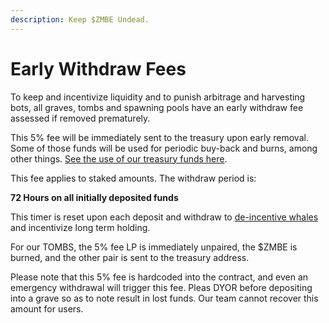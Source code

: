 ```yaml
---
description: Keep $ZMBE Undead.
---
```


# Early Withdraw Fees

To keep and incentivize liquidity and to punish arbitrage and harvesting bots, all graves, tombs and spawning pools have an early withdraw fee assessed if removed prematurely. 

This 5% fee will be immediately sent to the treasury upon early removal. Some of those funds will be used for periodic buy-back and burns, among other things. [See the use of our treasury funds here](initial-token-supply.md#treasury-funds).

This fee applies to staked amounts. The withdraw period is:

**72 Hours on all initially deposited funds** 

This timer is reset upon each deposit and withdraw to [de-incentive whales](whale-taxes-de-incentives-early-withdraw-fees.md) and incentivize long term holding.

For our TOMBS, the  5% fee LP is immediately unpaired, the $ZMBE is burned, and the other pair is sent to the treasury address. 

Please note that this 5% fee is hardcoded into the contract, and even an emergency withdrawal will trigger this fee. Pleas DYOR before depositing into a grave so as to note result in lost funds. Our team cannot recover this amount for users.

